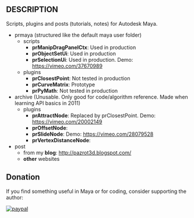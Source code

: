 ## DESCRIPTION
Scripts, plugins and posts (tutorials, notes) for Autodesk Maya. 
* prmaya (structured like the default maya user folder) 
  * scripts
    * __prManipDragPanelCtx__: Used in production
    * __prObjectSetUi__: Used in production
    * __prSelectionUi__: Used in production. Demo: https://vimeo.com/37670989
  * plugins
    * __prClosestPoint__: Not tested in production 
    * __prCurveMatrix__: Prototype
    * __prPyMath__: Not tested in production
* archive (Unusable. Only good for code/algorithm reference. Made when learning API basics in 2011)
  * plugins
    * __prAttractNode__: Replaced by prClosestPoint. Demo: https://vimeo.com/20002149
    * __prOffsetNode__:
    * __prSlideNode__: Demo: https://vimeo.com/28079528
    * __prVertexDistanceNode__: 
* post
   * from my __blog__: http://pazrot3d.blogspot.com/
   * __other__ websites


## Donation
If you find something useful in Maya or for coding, consider supporting the author:

[![paypal](https://www.paypalobjects.com/en_US/i/btn/btn_donateCC_LG.gif)](https://www.paypal.com/cgi-bin/webscr?cmd=_s-xclick&hosted_button_id=7X4EJ8Z7NUSQW)